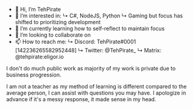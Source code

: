- 👋 Hi, I’m TehPirate
- 👀 I’m interested in:
     ↳ C#, NodeJS, Python
     ↳ Gaming but focus has shifted to prioritizing development
- 🌱 I’m currently learning how to self-reflect to maintain focus
- 💞️ I’m looking to collaborate on 
- 📫 How to reach me:
     ↳ Discord: TehPirate#0001 [142236265582952448]
     ↳ Twitter: @TehPirate_
     ↳ Matrix: @tehpirate:eligor.io

I don't do much public work as majority of my work is private due to business progression.

I am not a teacher as my method of learning is different compared to the average person, I can assist with questions you may have. I apologize in advance if it's a messy response, it made sense in my head.
